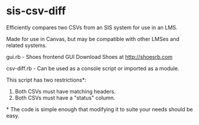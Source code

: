 sis-csv-diff
============

Efficiently compares two CSVs from an SIS system for use in an LMS.

Made for use in Canvas, but may be compatible with other LMSes and related systems.

gui.rb - Shoes frontend GUI
Download Shoes at http://shoesrb.com

csv-diff.rb - Can be used as a console script or imported as a module.

This script has two restrictions*:

1. Both CSVs must have matching headers.
2. Both CSVs must have a "status" column.

\* The code is simple enough that modifying it to suite your needs should be easy.
